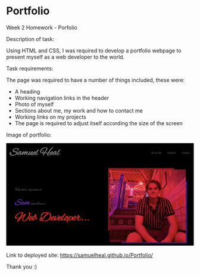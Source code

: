 # Portfolio

Week 2 Homework - Porfolio

Description of task:

Using HTML and CSS, I was required to develop a portfolio webpage to present myself as a web developer to the world. 

Task requirements:

The page was required to have a number of things included, these were:
- A heading
- Working navigation links in the header
- Photo of myself
- Sections about me, my work and how to contact me
- Working links on my projects
- The page is required to adjust itself according the size of the screen

Image of portfolio:

![screenshot](Images/portfolio-image.png)

Link to deployed site:
https://samuelheal.github.io/Portfolio/

Thank you :)

